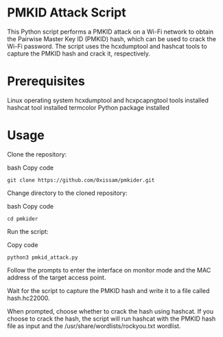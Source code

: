 # PMKID Attack Script
This Python script performs a PMKID attack on a Wi-Fi network to obtain the Pairwise Master Key ID (PMKID) hash, which can be used to crack the Wi-Fi password. The script uses the hcxdumptool and hashcat tools to capture the PMKID hash and crack it, respectively.

# Prerequisites
Linux operating system
hcxdumptool and hcxpcapngtool tools installed
hashcat tool installed
termcolor Python package installed
# Usage
Clone the repository:

bash
Copy code
```
git clone https://github.com/0xissam/pmkider.git
```
Change directory to the cloned repository:

bash
Copy code
```
cd pmkider
```
Run the script:

Copy code
```
python3 pmkid_attack.py
```
Follow the prompts to enter the interface on monitor mode and the MAC address of the target access point.

Wait for the script to capture the PMKID hash and write it to a file called hash.hc22000.

When prompted, choose whether to crack the hash using hashcat. If you choose to crack the hash, the script will run hashcat with the PMKID hash file as input and the /usr/share/wordlists/rockyou.txt wordlist.
